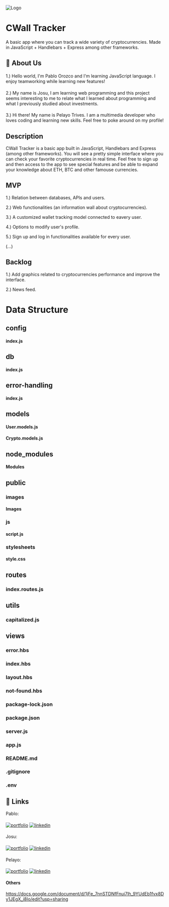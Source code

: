 
![Logo](http://imgfz.com/i/4ih1JPW.png)


# CWall Tracker

A basic app where you can track a wide variety of cryptocurrencies. Made in JavaScript + Handlebars + Express among other frameworks.

## 🚀 About Us
####
1.) Hello world, I'm Pablo Orozco and I'm learning JavaScript language. I enjoy teamworking while learning new features!
####
2.) My name is Josu, I am learning web programming and this project seems interesting to me to relate what I learned about programming and what I previously studied about investments.
####
3.) Hi there! My name is Pelayo Trives. I am a multimedia developer who loves coding and learning new skills. Feel free to poke around on my profile!

## Description

CWall Tracker is a basic app built in JavaScript, Handlebars and Express (among other frameworks). You will see a pretty simple interface where you can check your favorite cryptocurrencies in real time. Feel free to sign up and then access to the app to see special features and be able to expand your knowledge about ETH, BTC and other famouse currencies.

## MVP
1.) Relation between databases, APIs and users.

2.) Web functionalities (an information wall about cryptocurrencies).

3.) A customized wallet tracking model connected to eavery user.

4.) Options to modify user's profile.

5.) Sign up and log in functionalities available for every user.

(...)

## Backlog

1.) Add graphics related to cryptocurrencies performance and improve the interface.

2.) News feed.

# Data Structure

## config
#### index.js
## db
#### index.js
## error-handling
#### index.js
## models
#### User.models.js
#### Crypto.models.js
## node_modules
#### Modules
## public
### images
#### Images
### js
#### script.js
### stylesheets
#### style.css
## routes
### index.routes.js
## utils
### capitalized.js
## views
### error.hbs
### index.hbs
### layout.hbs
### not-found.hbs
### package-lock.json
### package.json
### server.js
### app.js
### README.md
### .gitignore
### .env

## 🔗 Links
Pablo:
####
[![portfolio](https://img.shields.io/badge/my_portfolio-000?style=for-the-badge&logo=ko-fi&logoColor=white)](https://github.com/pol1987)
[![linkedin](https://img.shields.io/badge/linkedin-0A66C2?style=for-the-badge&logo=linkedin&logoColor=white)](https://www.linkedin.com/in/pablo-orozco-l%C3%B3pez-65693854/)
####
Josu:
####
[![portfolio](https://img.shields.io/badge/my_portfolio-000?style=for-the-badge&logo=ko-fi&logoColor=white)](https://github.com/JosuMartinSanchez)
[![linkedin](https://img.shields.io/badge/linkedin-0A66C2?style=for-the-badge&logo=linkedin&logoColor=white)](https://www.linkedin.com/in/josu-mart%C3%ADn-s%C3%A1nchez-3b459a239/)
####
Pelayo:
####
[![portfolio](https://img.shields.io/badge/my_portfolio-000?style=for-the-badge&logo=ko-fi&logoColor=white)](https://github.com/pelayotrives)
[![linkedin](https://img.shields.io/badge/linkedin-0A66C2?style=for-the-badge&logo=linkedin&logoColor=white)](https://www.linkedin.com/in/pelayo-trives-pozuelo/)

#### Others
https://docs.google.com/document/d/1jFe_7nnSTDNfFnui7lh_9YUdEb1fvx8Dy1JEgX_i8lo/edit?usp=sharing



